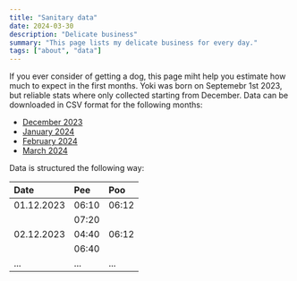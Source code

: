 ```yaml
---
title: "Sanitary data"
date: 2024-03-30
description: "Delicate business"
summary: "This page lists my delicate business for every day."
tags: ["about", "data"]
---
```


If you ever consider of getting a dog, this page miht help you estimate how much to expect in the first months. 
Yoki was born on Septemebr 1st 2023, but reliable stats where only collected starting from December. Data can be downloaded in CSV format for the following months:
- [December 2023](data/december.csv)
- [January 2024](data/january.csv)
- [February 2024](data/february.csv)
- [March 2024](data/march.csv)


Data is structured the following way:

|   Date     | Pee   | Poo   |
| :----------| :---- | :---- |
| 01.12.2023 | 06:10 | 06:12 |
|            | 07:20 |       |
| 02.12.2023 | 04:40 | 06:12 |
|            | 06:40 |       |
|    ...     |  ...  |  ...  |
